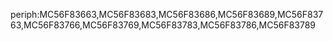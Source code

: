 periph:MC56F83663,MC56F83683,MC56F83686,MC56F83689,MC56F83763,MC56F83766,MC56F83769,MC56F83783,MC56F83786,MC56F83789
